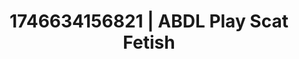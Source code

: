 ---
categories:
- Lace and desire
- AI-generated
- Gothic romance
- Moonlit passion
- Mirror play
- Dreamy pleasure
- ASMR
- Cosplay
image: /assets/images/1746634156821.jpg
layout: post
seo:
  description: Featured content with artistic ABDL Play, Scat Fetish. HD images available.
  keywords: ABDL Play, Scat Fetish
  og_image: /assets/images/1746634156821.jpg
  schema_type: VisualArtwork
tags:
- ABDL Play
- Scat Fetish
- '#1746634156821'
title: 1746634156821 | ABDL Play Scat Fetish
---